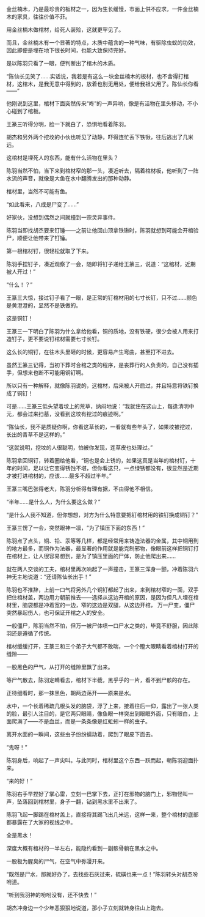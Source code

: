 金丝楠木，乃是最珍贵的板材之一，因为生长缓慢，市面上供不应求，一件金丝楠木的家具，往往价值不菲。

用金丝楠木做棺材，给死人装殓，这就更罕见了。

而且，金丝楠木有一个显著的特点，木质中蕴含的一种气味，有驱除虫蚁的功效，因此即便是埋在地下很长时间，也能大致保持完好。

是以陈羽只看了一眼，便判断出了棺木的木质。

“陈仙长见笑了……实话说，我若是有这么一块金丝楠木的板材，也不舍得打棺材，这棺木，是我无意中得到的，放着也别无用处，便给我祖父用了。陈仙长你看——”

他刚说到这里，棺材下面突然传来“咚”的一声异响，像是有活物在里头移动，不小心碰到了棺板。

王篆三听得分明，脸一下就白了，恐惧地看着陈羽。

胡杰和另外两个挖坟的小伙也听见了动静，吓得连忙丢下铁锹，往后逃出了几米远。

这棺材是埋死人的东西，能有什么活物在里头？

陈羽当然不怕，当下来到棺材窄的那一头，凑近听去，隔着棺材板，他听到了一阵水流的声音，就像是大鱼在水中翻腾发出的那种动静。

棺材里，当然不可能有鱼。

“如此看来，八成是尸变了……”

好家伙，没想到偶然之间就撞到一宗灵异事件。

陈羽当即找胡杰要来钉锤——之前让他回山顶拿铁锹时，陈羽就想到可能会开棺验尸，顺便让他带来了钉锤。

第一根棺材钉，很轻松就取了下来。

陈羽手捏钉子，凑近观察了一会，随即将钉子递给王篆三，说道：“这棺材，近期被人开过！”

“什么！？”

王篆三大惊，接过钉子看了一眼，是正常的钉棺材用的七寸长钉，只不过……颜色是黄澄澄的，显然不是铁做的。

这是铜钉！

王篆三一下明白了陈羽为什么拿给他看，铜的质地，没有铁硬，很少会被人用来打造钉子，更不要说钉棺材需要七寸长钉。

这么长的铜钉，在往木头里砸的时候，更容易产生弯曲，甚至打不进去。

虽然王篆三记得，当初下葬时合棺之类的程序，是丧葬行的人负责的，自己没有插手，但想来也断不可能用铜钉啊。

所以只有一种解释，就像陈羽说的，这棺材，后来被人开启过，并且特意将铁钉换成了铜钉！

可是……王篆三低头望着坟上的荒草，纳闷地说：“我就住在这山上，每逢清明中元，都会过来扫墓，没看到这坟有挖过的痕迹啊。”

“陈仙长，我不是质疑你啊，你看这草长的，一看就有些年头了，如果坟被挖过，长出的青草不是这样的。”

“这就说明，挖坟的人很聪明，怕被你发现，连草皮也处理过。”

陈羽拿回铜钉，转着圈给他看，“铜也是会上锈的，如果这真是当年的棺材钉，十年的时间，足以让它变得锈蚀不堪，但你看这只，一点绿锈都没有，很显然是近期才被打进棺材的，应该……最多不超过半年。”

王篆三嘴巴张得老大，陈羽分析得有理有据，不由得他不相信。

“半年……是什么人，为什么要这么做？”

“是什么人我不知道，但你想想，对方为什么特意要把钉棺材用的铁钉换成铜钉？”

王篆三愣了一会，突然眼神一凛，“为了镇压下面的东西！”

陈羽点了点头，铜、铅、汞等等几样，都是经常用来铸造法器的金属，其中铜用到的地方最多，而铜作为法器，最显著的作用就是能克制邪物，像眼前这样把铜钉打在棺材上，让人很容易想到，是为了镇压里面的尸体，防止他爬出来……

就在两人交谈的工夫，棺材里再次响起了一声撞击，王篆三浑身一颤，冲着陈羽六神无主地说道：“还请陈仙长出手！”

陈羽也不推辞，上前一口气将另外几个铜钉都起了出来，来到棺材窄的一面，双手把住棺材盖，两边用力朝前推去——选择从这边开棺的原因，是因为但凡人埋在棺材里，脑袋都是冲着宽的一边，窄的这边是双腿，从这边开棺， 万一尸变，僵尸突然暴起伤人，也可保证开棺之人的安全。

一般僵尸，陈羽当然不怕，但万一被尸体喷一口尸水之类的，毕竟不舒服，因此陈羽还是遵循了传统。

棺材缓缓打开，王篆三和三个弟子大气都不敢喘，一个个瞪大眼睛看着棺材打开的缝隙——

一股黑色的尸气，从打开的缝隙里飘了出来。

等尸气散去，陈羽定睛看去，棺材下半截，黑乎乎的一片，看不到尸骸的存在。

正待细看时，那一抹黑色，朝两边荡开——原来是水。

水中，一个长着稀疏几根头发的脑袋，浮了上来，接着往后一仰，露出了一张人类的脸，最引人注目的，是它两只眼睛，像鱼眼一样突出到眼眶外面，只有眼白，上面爬满了——不是血丝，而是一条条像是红蚯蚓一样的虫子。

离开水面的一瞬间，这些虫子纷纷蠕动着，爬到了眼皮下面去。

“鬼呀！”

陈羽身后，响起了一声尖叫。与此同时，棺材里这个东西一跃而起，朝陈羽迎面扑来。

“来的好！”

陈羽右手早捏好了掌心雷，立刻一巴掌下去，正打在邪物的脑门上，邪物怪叫一声，坠落回到棺材里，身子一翻，钻到黑水里不出来了。

陈羽飞起一脚踢在棺材盖上，直接将其踢飞出几米远，这样一来，整个棺材的底部都暴露在了大家的视线之中。

全是黑水！

深度大概有棺材的一半左右，能隐约看到一副骸骨躺在黑水之中。

一股极为腥臭的尸气，在空气中弥漫开来。

“既然是尸水，那就好办了，去找些石灰过来，硫磺也来一点！”陈羽转头对胡杰吩咐道。

“听到我羽神的吩咐没有，还不快去！”

胡杰冲身边一个少年恶狠狠地说道，那小子立刻就转身往山上跑去。
